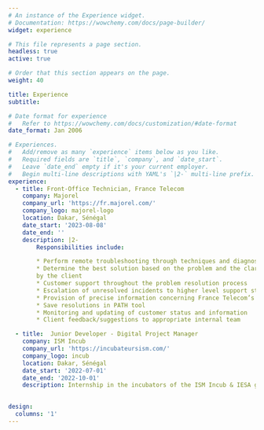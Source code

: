 ```yaml
---
# An instance of the Experience widget.
# Documentation: https://wowchemy.com/docs/page-builder/
widget: experience

# This file represents a page section.
headless: true
active: true

# Order that this section appears on the page.
weight: 40

title: Experience
subtitle:

# Date format for experience
#   Refer to https://wowchemy.com/docs/customization/#date-format
date_format: Jan 2006

# Experiences.
#   Add/remove as many `experience` items below as you like.
#   Required fields are `title`, `company`, and `date_start`.
#   Leave `date_end` empty if it's your current employer.
#   Begin multi-line descriptions with YAML's `|2-` multi-line prefix.
experience:
  - title: Front-Office Technician, France Telecom
    company: Majorel
    company_url: 'https://fr.majorel.com/'
    company_logo: majorel-logo
    location: Dakar, Sénégal
    date_start: '2023-08-08'
    date_end: ''
    description: |2-
        Responsibilities include:

        * Perform remote troubleshooting through techniques and diagnostics and relevant questions
        * Determine the best solution based on the problem and the clarifications provided
        by the client
        * Customer support throughout the problem resolution process
        * Escalation of unresolved incidents to higher level support staff
        * Provision of precise information concerning France Telecom’s products or services
        * Save resolutions in PATH tool
        * Monitoring and updating of customer status and information
        * Client feedback/suggestions to appropriate internal team

  - title:  Junior Developer - Digital Project Manager
    company: ISM Incub
    company_url: 'https://incubateursism.com/'
    company_logo: incub
    location: Dakar, Sénégal
    date_start: '2022-07-01'
    date_end: '2022-10-01'
    description: Internship in the incubators of the ISM Incub & IESA group my main missions were the implementation of a communication strategy and redesign of the website.
 

design:
  columns: '1'
---
```

